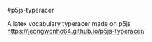 #p5js-typeracer

A latex vocabulary typeracer made on p5js
https://jeongwonho64.github.io/p5js-typeracer/
